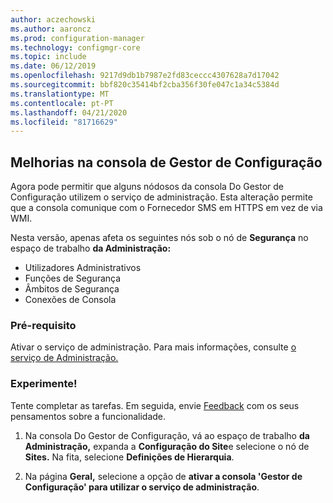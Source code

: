 ```yaml
---
author: aczechowski
ms.author: aaroncz
ms.prod: configuration-manager
ms.technology: configmgr-core
ms.topic: include
ms.date: 06/12/2019
ms.openlocfilehash: 9217d9db1b7987e2fd83ceccc4307628a7d17042
ms.sourcegitcommit: bbf820c35414bf2cba356f30fe047c1a34c5384d
ms.translationtype: MT
ms.contentlocale: pt-PT
ms.lasthandoff: 04/21/2020
ms.locfileid: "81716629"
---
```

## <a name="improvements-to-configuration-manager-console"></a><a name="bkmk_console"></a>Melhorias na consola de Gestor de Configuração

<!--4223683-->

Agora pode permitir que alguns nódosos da consola Do Gestor de Configuração utilizem o serviço de administração. Esta alteração permite que a consola comunique com o Fornecedor SMS em HTTPS em vez de via WMI.

Nesta versão, apenas afeta os seguintes nós sob o nó de **Segurança** no espaço de trabalho **da Administração:**

- Utilizadores Administrativos
- Funções de Segurança
- Âmbitos de Segurança
- Conexões de Consola

### <a name="prerequisite"></a>Pré-requisito

Ativar o serviço de administração. Para mais informações, consulte [o serviço de Administração.](../../../../plan-design/hierarchy/plan-for-the-sms-provider.md#bkmk_admin-service)

### <a name="try-it-out"></a>Experimente!

Tente completar as tarefas. Em seguida, envie [Feedback](../../../../understand/find-help.md#product-feedback) com os seus pensamentos sobre a funcionalidade.

1. Na consola Do Gestor de Configuração, vá ao espaço de trabalho **da Administração,** expanda a **Configuração do Site**e selecione o nó de **Sites.** Na fita, selecione **Definições de Hierarquia**.

1. Na página **Geral,** selecione a opção de **ativar a consola 'Gestor de Configuração' para utilizar o serviço de administração**.
